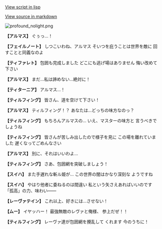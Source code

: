 [View script in lisp](../scripts/101201023.txt)

[View source in markdown](101201023.md)

![profound_nolight.png](../images/backgrounds/profound_nolight.png)

**【アルマス】**
ぐぅっ…！

**【フェイルノート】**
しつこいわね、アルマス
そいつを庇うことは世界を敵に
回すことと同義なのよ

**【ティファレト】**
包囲も完成しました
どこにも逃げ場はありません
悔い改めて下さい

**【アルマス】**
まだ…私は諦めない…絶対に！

**【ティターニア】**
アルマス…！

**【ティルフィング】**
皆さん、道を空けて下さい！

**【アルマス】**
ティルフィング！？
あなたは…どっちの味方なのっ？

**【ティルフィング】**
もちろんアルマスの…
いえ、マスターの味方と
言うべきでしょうね

**【ティルフィング】**
皆さんが苦しみ出したので様子を見に
この場を離れていました
遅くなってごめんなさい

**【アルマス】**
別に、それはいいわよ…

**【ティルフィング】**
さあ、包囲網を突破しましょう！

**【スイハ】**
また手遅れな斬ル姫が…
この世界の闇はかなり深刻な
ようですね

**【スイハ】**
やはり他者に委ねるのは間違い
私という矢さえあればいいのです
「孤高」の力、味わい――

**【レーヴァテイン】**
これ以上、好きには…させない！

**【ムー】**
イヤッハー！
最強無敵のレヴァと俺様、
参上だぜ！！

**【ティルフィング】**
レーヴァ達が包囲網を攪乱して
くれます
今のうちに！